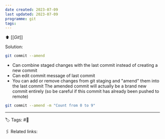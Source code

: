 ```yaml
---
date created: 2023-07-09
last updated: 2023-07-09
programme: git
tags: 
---
```

⬆ [[_Git_]]

Solution:
```bash
git commit --amend
```
- Can combine staged changes with the last commit instead of creating a new commit
- Can edit commit message of last commit
- You can add or remove changes from git staging and "amend" them into the last commit
The amended commit will actually be a brand new commit entirely (so be careful if this commit has already been pushed to remote)
```bash
git commit --amend -m "Count from 0 to 9"
```

---
🏷 Tags: #🌱

🖇 Related links:
